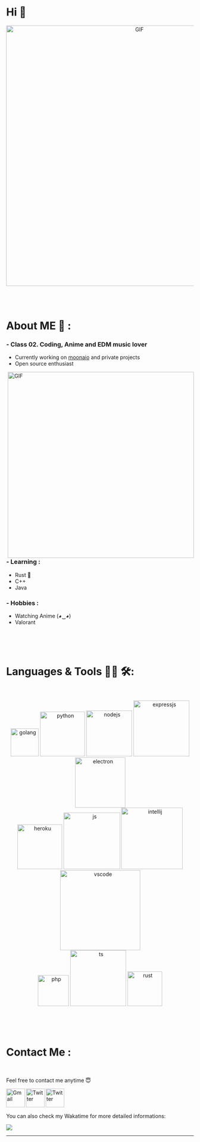 # Hi 👋

<div align="center">
<img hight="300" width="700" alt="GIF" align="center" src="https://c.tenor.com/5I1x4ODED3oAAAAC/steins-gate-hi-steins-gate-hi-chat.gif">
</div>

</br>
</br>
</br>


# About ME 💬 :

### - Class 02. Coding, Anime and EDM music lover
- Currently working on [moonaio](https://twitter.com/moon_aio) and private projects
- Open source enthusiast

<img hight="400" width="500" alt="GIF" align="right" src="https://c.tenor.com/3CKIHq8u79oAAAAd/fire-force-benimaru.gif">

### - Learning :
- Rust 🦀
- C++
- Java

### - Hobbies : 
- Watching Anime (◕‿◕)
- Valorant

</br>
</br>
</br>



# Languages & Tools 👨‍💻 🛠:
</br>

<p align="center">

<!-- For more icons please follow  https://github.com/MikeCodesDotNET/ColoredBadges -->
<img src="https://img.shields.io/badge/go-%2300ADD8.svg?style=for-the-badge&logo=go&logoColor=white" alt="golang" width="75" hight="50">
<img src="https://img.shields.io/badge/python-3670A0?style=for-the-badge&logo=python&logoColor=ffdd54" alt="python"  width="120" hight="50">
<img src="https://img.shields.io/badge/node.js-6DA55F?style=for-the-badge&logo=node.js&logoColor=white" alt="nodejs" width="123" hight="50">
<img src="https://img.shields.io/badge/express.js-%23404d59.svg?style=for-the-badge&logo=express&logoColor=%2361DAFB" alt="expressjs" width="150" hight="50">
<img src="https://img.shields.io/badge/Electron-191970?style=for-the-badge&logo=Electron&logoColor=white" alt="electron" width="135" hight="50">
</br>
<img src="https://img.shields.io/badge/heroku-%23430098.svg?style=for-the-badge&logo=heroku&logoColor=white" alt="heroku" width="120" hight="50">
<img src="https://img.shields.io/badge/javascript-%23323330.svg?style=for-the-badge&logo=javascript&logoColor=%23F7DF1E" alt="js" width="152" hight="50">
<img src="https://img.shields.io/badge/IntelliJIDEA-000000.svg?style=for-the-badge&logo=intellij-idea&logoColor=white" alt="intellij" width="165" hight="50">
<img src="https://img.shields.io/badge/Visual%20Studio%20Code-0078d7.svg?style=for-the-badge&logo=visual-studio-code&logoColor=white" alt="vscode" width="215" hight="50">
</br>
<img src="https://img.shields.io/badge/php-%23777BB4.svg?style=for-the-badge&logo=php&logoColor=white" alt="php" width="83" hight="50">
<img src="https://img.shields.io/badge/typescript-%23007ACC.svg?style=for-the-badge&logo=typescript&logoColor=white" alt="ts" width="150" hight="50">
<img src="https://img.shields.io/badge/rust-%23000000.svg?style=for-the-badge&logo=rust&logoColor=white" alt="rust" width="93" hight="50">
</p>
</br>
</br>
</br>



# Contact Me :

<p>
 </br>


<!-- <img hight="320" width="450" align="right" alt="GIF" src="https://github.com/Xx-Ashutosh-xX/Xx-Ashutosh-xX/blob/master/assets/93195.gif"> -->


Feel free to contact me anytime 😇

<a href="mailto:hypenwave@gmail.com">
 <img align="left" alt="Gmail" width="50" hight="50" src="https://cdn.icon-icons.com/icons2/2631/PNG/512/gmail_new_logo_icon_159149.png" />
</a>
<a href="https://twitter.com/AlienRecall">
  <img align="left" alt="Twitter" width="50" hight="50" src="https://upload.wikimedia.org/wikipedia/it/archive/0/09/20140103174351%21Twitter_bird_logo.png" />
<a href="https://discords.com/bio/p/AlienRecall">
  <img align="left" alt="Twitter" width="50" hight="50" src="https://brandlogos.net/wp-content/uploads/2021/11/discord-logo.png" />
</br>
</br>
</br>
</a>
 </p>


You can also check my Wakatime for more detailed informations:
<p >  
  <a href="https://wakatime.com/@AlienRecall"> 
<img  src="https://github-readme-stats.vercel.app/api?username=AlienRecall&show_icons=true&theme=dark&include_all_commits=True&count_private=True"/>
  </a>
  </p>

*************
